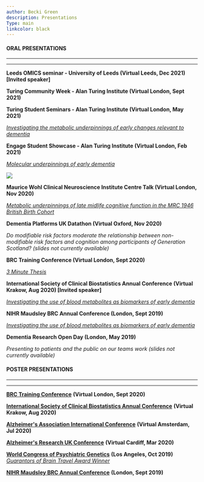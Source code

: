 ```yaml
---
author: Becki Green
description: Presentations
Type: main
linkcolor: black
---
```

#### ORAL PRESENTATIONS
*****************
*****************
**Leeds OMICS seminar - University of Leeds (Virtual Leeds, Dec 2021) [Invited speaker]**

**Turing Community Week - Alan Turing Institute (Virtual London, Sept 2021)**

**Turing Student Seminars - Alan Turing Institute (Virtual London, May 2021)**

[_Investigating the metabolic underpinnings of early changes relevant to dementia_](/work/Turing_studentsem_2021.pdf)

**Engage Student Showcase - Alan Turing Institute (Virtual London, Feb 2021)**

[_Molecular underpinnings of early dementia_](/work/Turing_2021.pdf)

[![](/images/student_showcase_screenshot.png)](https://youtu.be/aXXbCma7EoU)

**Maurice Wohl Clinical Neuroscience Institute Centre Talk (Virtual London, Nov 2020)**

[_Metabolic underpinnings of late midlife cognitive function in the MRC 1946 British Birth Cohort_](/work/WOHL_2020.pdf)

**Dementia Platforms UK Datathon (Virtual Oxford, Nov 2020)**

_Do modifiable risk factors moderate the relationship between non-modifiable risk factors and cognition among participants of Generation Scotland? (slides not currently available)_

**BRC Training Conference (Virtual London, Sept 2020)**

[_3 Minute Thesis_](/work/BRC_script_2020.pdf)

**International Society of Clinical Biostatistics Annual Conference (Virtual Krakow, Aug 2020) [Invited speaker]**

_[Investigating the use of blood metabolites as biomarkers of early dementia](/work/ISCB_2020.pdf)_

**NIHR Maudsley BRC Annual Conference (London, Sept 2019)**

[_Investigating the use of blood metabolites as biomarkers of early dementia_](/work/BRC_2019.pdf)

**Dementia Research Open Day (London, May 2019)**

_Presenting to patients and the public on our teams work (slides not currently available)_


#### POSTER PRESENTATIONS

*****************
*****************
[**BRC Training Conference**](/work/BRC_2020.pdf) **(Virtual London, Sept 2020)**

[**International Society of Clinical Biostatistics Annual Conference**](/work/ISCB_2020.pdf) **(Virtual Krakow, Aug 2020)**

[**Alzheimer's Association International Conference**](/work/AAIC_2020.pdf) **(Virtual Amsterdam, Jul 2020)**

[**Alzheimer's Research UK Conference**](/work/ARUK_2020.pdf) **(Virtual Cardiff, Mar 2020)**

[**World Congress of Psychiatric Genetics**](/work/WCPG_2020.pdf) **(Los Angeles, Oct 2019)** [_Guarantors of Brain Travel Award Winner_](/work/WCPG_award.pdf/) 

[**NIHR Maudsley BRC Annual Conference**](/work/BRC_2019.pdf) **(London, Sept 2019)** 